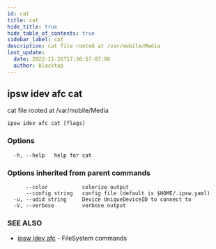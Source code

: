 ```yaml
---
id: cat
title: cat
hide_title: true
hide_table_of_contents: true
sidebar_label: cat
description: cat file rooted at /var/mobile/Media
last_update:
  date: 2022-11-26T17:36:57-07:00
  author: blacktop
---
```

## ipsw idev afc cat

cat file rooted at /var/mobile/Media

```
ipsw idev afc cat [flags]
```

### Options

```
  -h, --help   help for cat
```

### Options inherited from parent commands

```
      --color           colorize output
      --config string   config file (default is $HOME/.ipsw.yaml)
  -u, --udid string     Device UniqueDeviceID to connect to
  -V, --verbose         verbose output
```

### SEE ALSO

* [ipsw idev afc](/docs/cli/ipsw/idev/afc)	 - FileSystem commands

